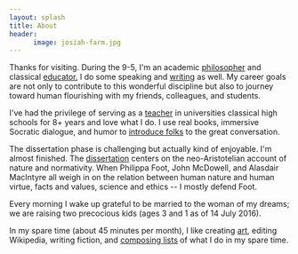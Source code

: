 ```yaml
---
layout: splash
title: About
header:
      image: josiah-farm.jpg
---
```


Thanks for visiting. During the 9-5, I'm an academic [philosopher](/) and classical [educator.](/teaching) I do some speaking and [writing](http://www.amazon.com/Sola-Scriptura-Dialogue-Keith-Buhler-ebook/dp/B009N27L12/ref=sr_1_9?ie=UTF8&qid=1401301911&sr=8-9&keywords=sola+scriptura) as well.  My career goals are not only to contribute to this wonderful discipline but also to journey toward human flourishing with my friends, colleagues, and students. 

I've had the privilege of serving as a [teacher](/teaching) in universities classical high schools for 8+ years and love what I do. I use real books, immersive Socratic dialogue, and humor to [introduce folks](/students) to the great conversation. 

The dissertation phase is challenging but actually kind of enjoyable. I'm almost finished. The [dissertation](/research) centers on the neo-Aristotelian account of nature and normativity. When Philippa Foot, John McDowell, and Alasdair MacIntyre all weigh in on the relation between human nature and human virtue, facts and values, science and ethics -- I mostly defend Foot.   

Every morning I wake up grateful to be married to the woman of my dreams; we are raising two precocious kids (ages 3 and 1 as of 14 July 2016). 

In my spare time (about 45 minutes per month), I like creating [art](/art), editing Wikipedia, writing fiction, and [composing lists](https://en.wikipedia.org/wiki/Recursion) of what I do in my spare time. 

